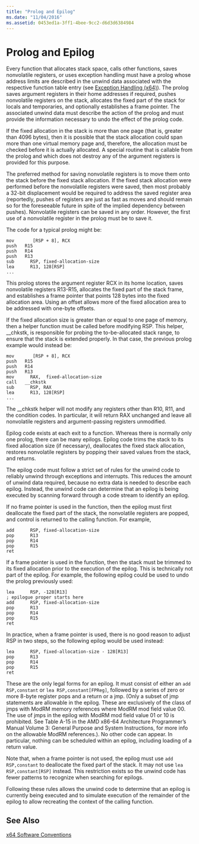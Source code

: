 ```yaml
---
title: "Prolog and Epilog"
ms.date: "11/04/2016"
ms.assetid: 0453ed1a-3ff1-4bee-9cc2-d6d3d6384984
---
```

# Prolog and Epilog

Every function that allocates stack space, calls other functions, saves nonvolatile registers, or uses exception handling must have a prolog whose address limits are described in the unwind data associated with the respective function table entry (see [Exception Handling (x64)](../build/exception-handling-x64.md)). The prolog saves argument registers in their home addresses if required, pushes nonvolatile registers on the stack, allocates the fixed part of the stack for locals and temporaries, and optionally establishes a frame pointer. The associated unwind data must describe the action of the prolog and must provide the information necessary to undo the effect of the prolog code.

If the fixed allocation in the stack is more than one page (that is, greater than 4096 bytes), then it is possible that the stack allocation could span more than one virtual memory page and, therefore, the allocation must be checked before it is actually allocated. A special routine that is callable from the prolog and which does not destroy any of the argument registers is provided for this purpose.

The preferred method for saving nonvolatile registers is to move them onto the stack before the fixed stack allocation. If the fixed stack allocation were performed before the nonvolatile registers were saved, then most probably a 32-bit displacement would be required to address the saved register area (reportedly, pushes of registers are just as fast as moves and should remain so for the foreseeable future in spite of the implied dependency between pushes). Nonvolatile registers can be saved in any order. However, the first use of a nonvolatile register in the prolog must be to save it.

The code for a typical prolog might be:

```
mov       [RSP + 8], RCX
push   R15
push   R14
push   R13
sub      RSP, fixed-allocation-size
lea      R13, 128[RSP]
...
```

This prolog stores the argument register RCX in its home location, saves nonvolatile registers R13-R15, allocates the fixed part of the stack frame, and establishes a frame pointer that points 128 bytes into the fixed allocation area. Using an offset allows more of the fixed allocation area to be addressed with one-byte offsets.

If the fixed allocation size is greater than or equal to one page of memory, then a helper function must be called before modifying RSP. This helper, __chkstk, is responsible for probing the to-be-allocated stack range, to ensure that the stack is extended properly. In that case, the previous prolog example would instead be:

```
mov       [RSP + 8], RCX
push   R15
push   R14
push   R13
mov      RAX,  fixed-allocation-size
call   __chkstk
sub      RSP, RAX
lea      R13, 128[RSP]
...
```

The __chkstk helper will not modify any registers other than R10, R11, and the condition codes. In particular, it will return RAX unchanged and leave all nonvolatile registers and argument-passing registers unmodified.

Epilog code exists at each exit to a function. Whereas there is normally only one prolog, there can be many epilogs. Epilog code trims the stack to its fixed allocation size (if necessary), deallocates the fixed stack allocation, restores nonvolatile registers by popping their saved values from the stack, and returns.

The epilog code must follow a strict set of rules for the unwind code to reliably unwind through exceptions and interrupts. This reduces the amount of unwind data required, because no extra data is needed to describe each epilog. Instead, the unwind code can determine that an epilog is being executed by scanning forward through a code stream to identify an epilog.

If no frame pointer is used in the function, then the epilog must first deallocate the fixed part of the stack, the nonvolatile registers are popped, and control is returned to the calling function. For example,

```
add      RSP, fixed-allocation-size
pop      R13
pop      R14
pop      R15
ret
```

If a frame pointer is used in the function, then the stack must be trimmed to its fixed allocation prior to the execution of the epilog. This is technically not part of the epilog. For example, the following epilog could be used to undo the prolog previously used:

```
lea      RSP, -128[R13]
; epilogue proper starts here
add      RSP, fixed-allocation-size
pop      R13
pop      R14
pop      R15
ret
```

In practice, when a frame pointer is used, there is no good reason to adjust RSP in two steps, so the following epilog would be used instead:

```
lea      RSP, fixed-allocation-size - 128[R13]
pop      R13
pop      R14
pop      R15
ret
```

These are the only legal forms for an epilog. It must consist of either an `add RSP,constant` or `lea RSP,constant[FPReg]`, followed by a series of zero or more 8-byte register pops and a return or a jmp. (Only a subset of jmp statements are allowable in the epilog. These are exclusively of the class of jmps with ModRM memory references where ModRM mod field value 00. The use of jmps in the epilog with ModRM mod field value 01 or 10 is prohibited. See Table A-15 in the AMD x86-64 Architecture Programmer’s Manual Volume 3: General Purpose and System Instructions, for more info on the allowable ModRM references.). No other code can appear. In particular, nothing can be scheduled within an epilog, including loading of a return value.

Note that, when a frame pointer is not used, the epilog must use `add RSP,constant` to deallocate the fixed part of the stack. It may not use `lea RSP,constant[RSP]` instead. This restriction exists so the unwind code has fewer patterns to recognize when searching for epilogs.

Following these rules allows the unwind code to determine that an epilog is currently being executed and to simulate execution of the remainder of the epilog to allow recreating the context of the calling function.

## See Also

[x64 Software Conventions](../build/x64-software-conventions.md)
